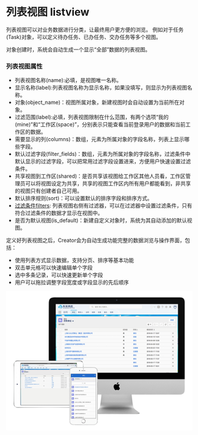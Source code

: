 列表视图 listview
===

列表视图可以对业务数据进行分类，让最终用户更方便的浏览。 例如对于任务(Task)对象，可以定义待办任务、已办任务、交办任务等多个视图。

对象创建时，系统会自动生成一个显示“全部”数据的列表视图。

### 列表视图属性
- 列表视图名称(name):必填，是视图唯一名称。
- 显示名称(label):列表视图名称为显示名称，如果没填写，则显示为列表视图名称。
- 对象(object_name)：视图所属对象，新建视图时会自动设置为当前所在对象。
- 过滤范围(label):必填，列表视图限制在什么范围，有两个选项“我的(mine)”和“工作区(space)”，分别表示只能查看当前登录用户的数据和当前工作区的数据。
- 需要显示的列(columns)：数组，元素为所属对象的字段名称，列表上显示哪些字段。
- 默认过滤字段(filter_fields)：数组，元素为所属对象的字段名称，过滤条件中默认显示的过滤字段，可以把常用过滤字段设置进来，方便用户快速设置过滤条件。
- 共享视图到工作区(shared)：是否共享该视图给工作区其他人员看，工作区管理员可以将视图设定为共享，共享的视图工作区内所有用户都能看到，非共享的视图只有创建者自己可用。
- 默认排序规则(sort)：可以设置默认的排序字段和排序方式。
- [过滤条件filters](object_filter.md): 列表视图右侧有过滤器，可以在过滤器中设置过滤条件，只有符合过滤条件的数据才显示在视图中。
- 是否为默认视图(is_default)：新建自定义对象时，系统为其自动添加的默认视图。

定义好列表视图之后，Creator会为自动生成功能完整的数据浏览与操作界面，包括：
- 使用列表方式显示数据，支持分页、排序等基本功能
- 双击单元格可以快速编辑单个字段
- 选中多条记录，可以快速更新单个字段
- 用户可以拖拉调整字段宽度或字段显示的先后顺序

![电脑、手机界面展示](images/mac_ipad_iphone_list.png)
